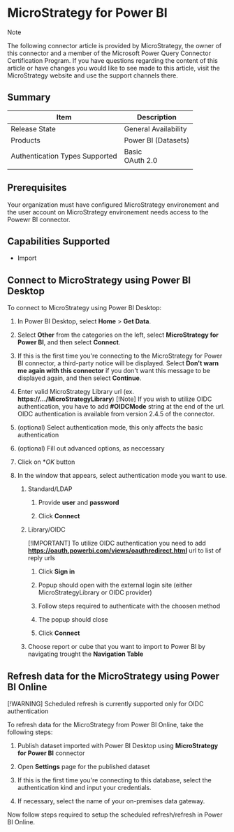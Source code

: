 # MicroStrategy for Power BI

>[!Note]
>The following connector article is provided by MicroStrategy, the owner of this connector and a member of the Microsoft Power Query Connector Certification Program. If you have questions regarding the content of this article or have changes you would like to see made to this article, visit the MicroStrategy website and use the support channels there.

## Summary

| Item | Description |
| ---- | ----------- |
| Release State | General Availability |
| Products | Power BI (Datasets) |
| Authentication Types Supported | Basic</br>OAuth 2.0 |
| | |

## Prerequisites

Your organization must have configured MicroStrategy environement and the user account on MicroStrategy environement needs access to the Powewr BI connector.
 
## Capabilities Supported
* Import 

## Connect to MicroStrategy using Power BI Desktop

To connect to MicroStrategy using Power BI Desktop:

1. In Power BI Desktop, select **Home** > **Get Data**. 

2. Select **Other** from the categories on the left, select **MicroStrategy for Power BI**, and then select **Connect**.

3. If this is the first time you're connecting to the MicroStrategy for Power BI connector, a third-party notice will be displayed. Select **Don't warn me again with this connector** if you don't want this message to be displayed again, and then select **Continue**.

4. Enter valid MicroStrategy Library url (ex. **https://.../MicroStrategyLibrary**)
[!Note] If you wish to utilize OIDC authentication, you have to add **#OIDCMode** string at the end of the url.</br>OIDC authentication is available from version 2.4.5 of the connector.

5. (optional) Select authentication mode, this only affects the basic authentication

6. (optional) Fill out advanced options, as neccessary

7. Click on **OK* button

8. In the window that appears, select authentication mode you want to use.

   1. Standard/LDAP

      1. Provide **user** and **password**

      2. Click **Connect**
   
   2. Library/OIDC

      [!IMPORTANT] To utilize OIDC authentication you need to add **https://oauth.powerbi.com/views/oauthredirect.html** url to list of reply urls

      1. Click **Sign in**

      2. Popup should open with the external login site (either MicroStrategyLibrary or OIDC provider)

      3. Follow steps required to authenticate with the choosen method

      4. The popup should close

      5. Click **Connect**

   9. Choose report or cube that you want to import to Power BI by navigating trought the **Navigation Table**

## Refresh data for the MicroStrategy using Power BI Online

[!WARNING] Scheduled refresh is currently supported only for OIDC authentication

To refresh data for the MicroStrategy from Power BI Online, take the following steps:
 
1. Publish dataset imported with Power BI Desktop using **MicroStrategy for Power BI** connector

2. Open **Settings** page for the published dataset

3. If this is the first time you're connecting to this database, select the authentication kind and input your credentials.

4. If necessary, select the name of your on-premises data gateway.

Now follow steps required to setup the scheduled refresh/refresh in Power BI Online.
